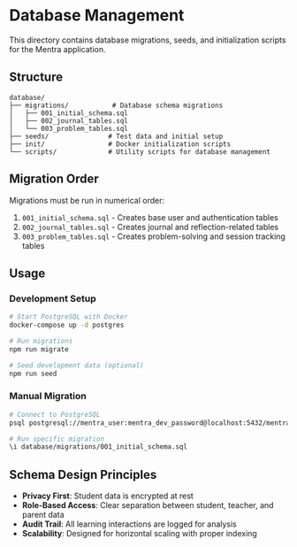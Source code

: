# Database Management

This directory contains database migrations, seeds, and initialization scripts for the Mentra application.

## Structure

```
database/
├── migrations/           # Database schema migrations
│   ├── 001_initial_schema.sql
│   ├── 002_journal_tables.sql
│   └── 003_problem_tables.sql
├── seeds/               # Test data and initial setup
├── init/                # Docker initialization scripts
└── scripts/             # Utility scripts for database management
```

## Migration Order

Migrations must be run in numerical order:

1. `001_initial_schema.sql` - Creates base user and authentication tables
2. `002_journal_tables.sql` - Creates journal and reflection-related tables  
3. `003_problem_tables.sql` - Creates problem-solving and session tracking tables

## Usage

### Development Setup

```bash
# Start PostgreSQL with Docker
docker-compose up -d postgres

# Run migrations
npm run migrate

# Seed development data (optional)
npm run seed
```

### Manual Migration

```bash
# Connect to PostgreSQL
psql postgresql://mentra_user:mentra_dev_password@localhost:5432/mentra_dev

# Run specific migration
\i database/migrations/001_initial_schema.sql
```

## Schema Design Principles

- **Privacy First**: Student data is encrypted at rest
- **Role-Based Access**: Clear separation between student, teacher, and parent data
- **Audit Trail**: All learning interactions are logged for analysis
- **Scalability**: Designed for horizontal scaling with proper indexing 